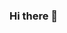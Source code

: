 ### Hi there 👋

<!--
**HoDavi/HoDavi** is a ✨ _special_ ✨ repository because its `README.md` (this file) appears on your GitHub profile.



- 🔭 Atualmente estudando Front-End
- 🌱 Sonho em ser Fullstack

-->
